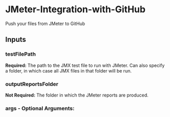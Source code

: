 # JMeter-Integration-with-GitHub
Push your files from JMeter to GitHub

## Inputs

### testFilePath

**Required:** The path to the JMX test file to run with JMeter. Can also specify a folder, in which case all JMX files in that folder will be run.

### outputReportsFolder

**Not Required:** The folder in which the JMeter reports are produced.

### args - **Optional Arguments:** 
